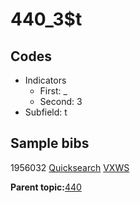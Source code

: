 # 440\_3$t

## Codes

-   Indicators
    -   First: \_
    -   Second: 3
-   Subfield: t

## Sample bibs

1956032 [Quicksearch](https://search.library.yale.edu/catalog/1956032) [VXWS](http://prodorbis.library.yale.edu:7014/vxws/GetHoldingsService?bibId=1956032)

**Parent topic:**[440](../../tags/440/440.md)

